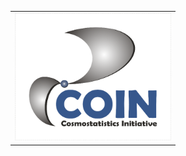 <table>
  <tr >
    <td align="left"><img src="https://raw.githubusercontent.com/COINtoolbox/photoz_catalogues/master/images/coin.png" width="250"/></td>
</table>
